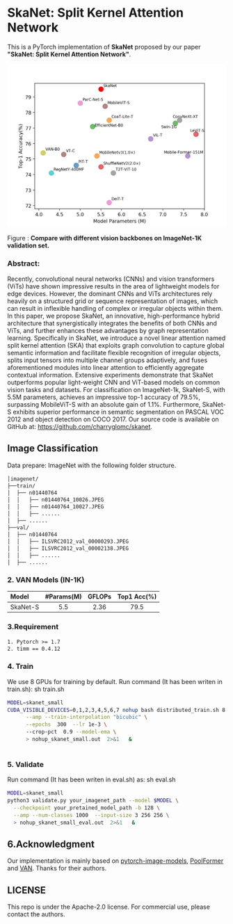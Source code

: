 # SkaNet: Split Kernel Attention Network 

This is a PyTorch implementation of **SkaNet** proposed by our paper **"SkaNet: Split Kernel Attention Network"**.

<img src ="accu.png" style="zoom:50%;" >

Figure : **Compare with different vision backbones on ImageNet-1K validation set.** 

### Abstract:

Recently, convolutional neural networks (CNNs) and vision transformers (ViTs) have shown impressive results in the area of lightweight models for edge devices. However, the dominant CNNs and ViTs architectures rely heavily on a structured grid or sequence representation of images, which can result in inflexible handling of complex or irregular objects within them. In this paper, we propose SkaNet, an innovative, high-performance hybrid architecture that synergistically integrates the benefits of both CNNs and ViTs, and further enhances these advantages by graph representation learning. Specifically in SkaNet, we introduce a novel linear attention named split kernel attention (SKA) that exploits graph convolution to capture global semantic information and facilitate flexible recognition of irregular objects, splits input tensors into multiple channel groups adaptively, and fuses aforementioned modules into linear attention to efficiently aggregate contextual information. Extensive experiments demonstrate that SkaNet outperforms popular light-weight CNN and ViT-based models on common vision tasks and datasets. For classification on ImageNet-1k, SkaNet-S, with 5.5M parameters, achieves an impressive top-1 accuracy of 79.5%, surpassing MobileViT-S with an absolute gain of 1.1%. Furthermore, SkaNet-S exhibits superior performance in semantic segmentation on PASCAL VOC 2012 and object detection on COCO 2017. Our source code is available on GitHub at: https://github.com/charryglomc/skanet.



## Image Classification

Data prepare: ImageNet with the following folder structure.

```
│imagenet/
├──train/
│  ├── n01440764
│  │   ├── n01440764_10026.JPEG
│  │   ├── n01440764_10027.JPEG
│  │   ├── ......
│  ├── ......
├──val/
│  ├── n01440764
│  │   ├── ILSVRC2012_val_00000293.JPEG
│  │   ├── ILSVRC2012_val_00002138.JPEG
│  │   ├── ......
│  ├── ......
```



### 2. VAN Models (IN-1K)

| Model     | #Params(M) | GFLOPs | Top1 Acc(%) |
| :-------- | :--------: | :----: | :---------: |
| SkaNet-S |    5.5    |  2.36  |    79.5    |


### 3.Requirement

```
1. Pytorch >= 1.7
2. timm == 0.4.12
```

### 4. Train 

We use 8 GPUs for training by default.  Run command (It has been writen in train.sh): sh train.sh

```bash
MODEL=skanet_small 
CUDA_VISIBLE_DEVICES=0,1,2,3,4,5,6,7 nohup bash distributed_train.sh 8 your_imagenet_path   --model $MODEL -b 128 -vb 128 --input-size  3 256 256 \
	  --amp --train-interpolation "bicubic" \
	  --epochs  300  --lr 1e-3 \ 
	  --crop-pct  0.9 --model-ema \
	  > nohup_skanet_small.out  2>&1   &
	 

```

### 5. Validate

Run command (It has been writen in eval.sh) as: sh eval.sh


```bash
MODEL=skanet_small 
python3 validate.py your_imagenet_path --model $MODEL \
  --checkpoint your_pretained_model_path -b 128 \
  --amp --num-classes 1000  --input-size 3 256 256 \
  > nohup_skanet_small_eval.out  2>&1   &

```

## 6.Acknowledgment

Our implementation is mainly based on [pytorch-image-models](https://github.com/rwightman/pytorch-image-models), [PoolFormer](https://github.com/sail-sg/poolformer) and [VAN](https://github.com/Visual-Attention-Network/VAN-Classification). Thanks for their authors. 


## LICENSE

This repo is under the Apache-2.0 license. For commercial use, please contact the authors.
